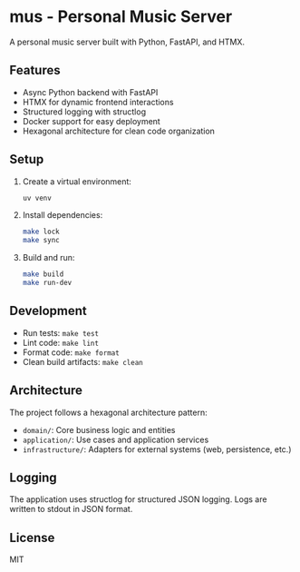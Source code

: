 # mus - Personal Music Server

A personal music server built with Python, FastAPI, and HTMX.

## Features

- Async Python backend with FastAPI
- HTMX for dynamic frontend interactions
- Structured logging with structlog
- Docker support for easy deployment
- Hexagonal architecture for clean code organization

## Setup

1. Create a virtual environment:
   ```bash
   uv venv
   ```

2. Install dependencies:
   ```bash
   make lock
   make sync
   ```

3. Build and run:
   ```bash
   make build
   make run-dev
   ```

## Development

- Run tests: `make test`
- Lint code: `make lint`
- Format code: `make format`
- Clean build artifacts: `make clean`

## Architecture

The project follows a hexagonal architecture pattern:

- `domain/`: Core business logic and entities
- `application/`: Use cases and application services
- `infrastructure/`: Adapters for external systems (web, persistence, etc.)

## Logging

The application uses structlog for structured JSON logging. Logs are written to stdout in JSON format.

## License

MIT
